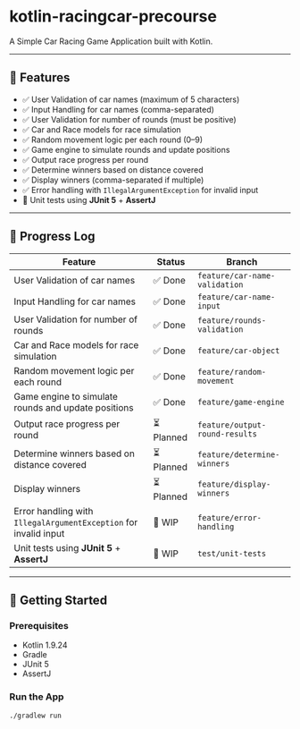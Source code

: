 # kotlin-racingcar-precourse

A Simple Car Racing Game Application built with Kotlin.

---

## 🔧 Features

- ✅ User Validation of car names (maximum of 5 characters)
- ✅ Input Handling for car names (comma-separated)
- ✅ User Validation for number of rounds (must be positive)
- ✅ Car and Race models for race simulation
- ✅ Random movement logic per each round (0–9)
- ✅ Game engine to simulate rounds and update positions
- ✅ Output race progress per round
- ✅ Determine winners based on distance covered
- ✅ Display winners (comma-separated if multiple)
- ✅ Error handling with `IllegalArgumentException` for invalid input
- 🚧 Unit tests using **JUnit 5** + **AssertJ**

---

## 🔄 Progress Log

| Feature                                                          | Status    | Branch                         |
|------------------------------------------------------------------|-----------|--------------------------------|
| User Validation of car names                                     | ✅ Done    | `feature/car-name-validation`  |
| Input Handling for car names                                     | ✅ Done    | `feature/car-name-input`       |
| User Validation for number of rounds                             | ✅ Done    | `feature/rounds-validation`    |
| Car and Race models for race simulation                          | ✅ Done    | `feature/car-object`           |
| Random movement logic per each round                             | ✅ Done    | `feature/random-movement`      |
| Game engine to simulate rounds and update positions              | ✅ Done    | `feature/game-engine`          |
| Output race progress per round                                   | ⏳ Planned | `feature/output-round-results` |
| Determine winners based on distance covered                      | ⏳ Planned | `feature/determine-winners`    |
| Display winners                                                  | ⏳ Planned | `feature/display-winners`      |
| Error handling with `IllegalArgumentException` for invalid input | 🚧 WIP    | `feature/error-handling`       |
| Unit tests using **JUnit 5** + **AssertJ**                       | 🚧 WIP    | `test/unit-tests`              |

---

## 🚀 Getting Started

### Prerequisites

- Kotlin 1.9.24
- Gradle
- JUnit 5
- AssertJ

### Run the App

```bash
./gradlew run
```
